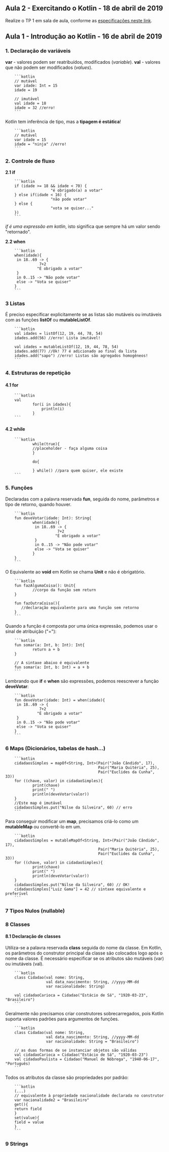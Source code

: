 ## Aula 2 - Exercitando o Kotlin - 18 de abril de 2019

Realize o TP 1 em sala de aula, conforme as [especificações neste link](TP1.md).

## Aula 1 - Introdução ao Kotlin - 16 de abril de 2019


### 1. Declaração de variáveis

**var** - valores podem ser reatribuídos, modificados (*variable*).
**val** - valores que não podem ser modificados (*values*).

        ```kotlin
        // mutável
        var idade: Int = 15
        idade = 19

        // imutável
        val idade = 18
        idade = 32 //erro!
        ```
        
Kotlin tem inferência de tipo, mas a **tipagem é estática**!

        ```kotlin
        // mutável
        var idade = 15
        idade = "ninja" //erro!
        ```

### 2. Controle de fluxo

**2.1 if**

        ```kotlin
        if (idade >= 18 && idade < 70) {
                        "é obrigado(a) a votar"
        } else if(idade < 16) {
                        "não pode votar"
        } else {
                        "vota se quiser..."
        })
        ```
        
*if é uma expressão em kotlin*, isto significa que sempre há um valor sendo "retornado".

**2.2 when**

        ```kotlin
        when(idade){
         in 18..69 -> {
                   7+2
                  "É obrigado a votar"   
         }
         in 0..15 -> "Não pode votar"
         else -> "Vota se quiser"
        }
        ```

### 3 Listas

É preciso especificar explicitamente se as listas são mutáveis ou imutáveis com as funções **listOf** ou **mutableListOf**.

        ```kotlin
        val idades = listOf(12, 19, 44, 78, 54)
        idades.add(56) //erro! Lista imutável!

        val idades = mutableListOf(12, 19, 44, 78, 54)
        idades.add(77) //Ok! 77 é adicionado ao final da lista
        idades.add("sapo") //erro! Listas são agregados homogêneos!
        ```

### 4. Estruturas de repetição

#### 4.1 for

        ```kotlin
        val 
                for(i in idades){
                    println(i)
                }
        ```

#### 4.2 while

        ```kotlin
                while(true){
                //placeholder - faça alguma coisa
                }

                do{

                } while() //para quem quiser, ele existe
        ```

### 5. Funções

Declaradas com a palavra reservada **fun**, seguida do nome, parâmetros e tipo de retorno, quando houver.

        ```kotlin
        fun deveVotar(idade: Int): String{
                when(idade){
                 in 18..69 -> {
                           7+2
                          "É obrigado a votar"   
                 }
                 in 0..15 -> "Não pode votar"
                 else -> "Vota se quiser"
                }  
        }
        ```
        

O Equivalente ao **void** em Kotlin se chama **Unit** e não é obrigatório.

        ```kotlin
        fun fazAlgumaCoisa(): Unit{
                //corpo da função sem return
        }
        
        fun fazOutraCoisa(){
           //declaração equivalente para uma função sem retorno
        }
        ```
        
Quando a função é composta por uma única expressão, podemos usar o sinal de atribuição ("="):

        ```kotlin
        fun somar(a: Int, b: Int): Int{
                return a + b
        }
        
        // A sintaxe abaixo é equivalente
        fun somar(a: Int, b: Int) = a + b
        ```
        
Lembrando que **if** e **when** são expressões, podemos reescrever a função **deveVotar**:

        ```kotlin
        fun deveVotar(idade: Int) = when(idade){
         in 18..69 -> {
                   7+2
                  "É obrigado a votar"   
         }
         in 0..15 -> "Não pode votar"
         else -> "Vota se quiser"  
        }
        ```
        
### 6 Maps (Dicionários, tabelas de hash...)


        ```kotlin
        cidadaosSimples = mapOf<String, Int>(Pair("João Cândido", 17), 
                                             Pair("Maria Quitéria", 25), 
                                             Pair("Euclides da Cunha", 33))
        for ((chave, valor) in cidadaoSimples){
                print(chave)
                print(" ")
                println(deveVotar(valor))
        }
        //Este map é imutável
        cidadaosSimples.put("Nilse da Silveira", 60) // erro
        ```
        
 Para conseguir modificar um **map**, precisamos criá-lo como um **mutableMap** ou convertê-lo em um. 
        
        ```kotlin
        cidadaosSimples = mutableMapOf<String, Int>(Pair("João Cândido", 17), 
                                             Pair("Maria Quitéria", 25), 
                                             Pair("Euclides da Cunha", 33))
        for ((chave, valor) in cidadaoSimples){
                print(chave)
                print(" ")
                println(deveVotar(valor))
        }
        cidadaosSimples.put("Nilse da Silveira", 60) // OK!
        cidadaosSimples["Luiz Gama"] = 42 // sintaxe equivalente e preferível
        ```


### 7 Tipos Nulos (nullable)


### 8 Classes

#### 8.1 Declaração de classes

Utiliza-se a palavra reservada **class** seguida do nome da classe. Em Kotlin, os parâmetros do construtor principal da classe são colocados logo após o nome da classe. É necessário especificar se os atributos são mutáveis (var) ou imutáveis (val).

        ```kotlin
        class Cidadao(val nome: String,
                      val data_nascimento: String, //yyyy-MM-dd
                      var nacionalidade: String)
                      
        val cidadaoCarioca = Cidadao("Estácio de Sá", "1920-03-23", "Brasileiro")
        ```
        
Geralmente não precisamos criar construtores sobrecarregados, pois Kotlin suporta valores padrões para argumentos de funções. 

        ```kotlin
        class Cidadao(val nome: String,
                      val data_nascimento: String, //yyyy-MM-dd
                      var nacionalidade: String = "Brasileiro")
        
        // as duas formas de se instanciar objetos são válidas
        val cidadaoCarioca = Cidadao("Estácio de Sá", "1920-03-23")
        val cidadaoPaulista = Cidadao("Manuel de Nóbrega", "1940-06-17", "Português)
        ```

Todos os atributos da classe são propriedades por padrão:

        ```kotlin
        (...)
        // equivalente à propriedade nacionalidade declarada no construtor
        var nacionalidade2 = "Brasileiro"
        get(){
        return field
        }
        set(value){
        field = value
        }
        ```
        
### 9 Strings
<!--stackedit_data:
eyJoaXN0b3J5IjpbMTgzNjc5MzA3MF19
-->
